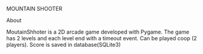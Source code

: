 MOUNTAIN SHOOTER

About


MoutainShhoter is a 2D arcade game developed with Pygame. The game has 2 levels and each level end with a timeout event. Can be played coop (2 players). Score is saved in database(SQLite3)
